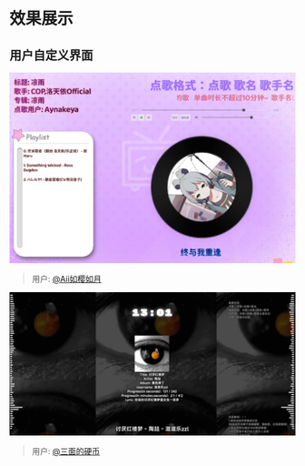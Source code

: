 # 效果展示


## 用户自定义界面

![](../assets/Screenshot_20240913_215359.png)
> 用户: [@Aii如樱如月](https://live.bilibili.com/241031)

![](../assets/Screenshot_20240913_220205.png)
> 用户: [@三面的硬币](https://live.bilibili.com/1026846)